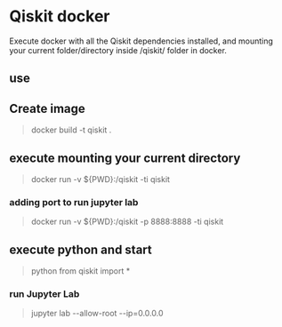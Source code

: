 # Qiskit docker

Execute docker with all the Qiskit dependencies installed, and mounting your current folder/directory inside /qiskit/ folder in docker.

## use

## Create image

> docker build -t qiskit .

## execute mounting your current directory

> docker run -v ${PWD}:/qiskit -ti qiskit

### adding port to run jupyter lab

> docker run -v ${PWD}:/qiskit -p 8888:8888 -ti qiskit

## execute python and start

> python
> from qiskit import *

### run Jupyter Lab

> jupyter lab  --allow-root  --ip=0.0.0.0
